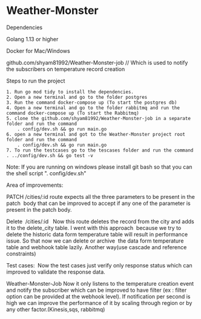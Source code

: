 # Weather-Monster


Dependencies

Golang 1.13 or higher

Docker for Mac/Windows

github.com/shyam81992/Weather-Monster-job // Which is used to notify the subscribers on temperature record creation

Steps to run the project 

    1. Run go mod tidy to install the dependencies.
    2. Open a new terminal and go to the folder postgres 
    3. Run the command docker-compose up (To start the postgres db)
    4. Open a new terminal and go to the folder rabbitmq and run the command docker-compose up (To start the Rabbitmq)
    5. clone the github.com/shyam81992/Weather-Monster-job in a separate folder and run the command 
        . config/dev.sh && go run main.go
    6. open a new terminal and got to the Weather-Monster project root folder and run the command 
        . config/dev.sh && go run main.go
    7. To run the testcases go to the tescases folder and run the command . ../config/dev.sh && go test -v

Note: If you are running on windows please install git bash so that you can the shell script  ". config/dev.sh"
    
Area of improvements:

PATCH /cities/:id route expects all the three parameters to be present in the patch  body that can be improved to accept if any one of the  parameter is present in the patch body.

Delete  /cities/:id   Now this route deletes the record from the city and adds it to the delete_city table. I went with this approach  because we try to delete the historic data form temperature table will result in performance issue. So that now we can delete or archive  the data form temperature table and webhook table lazily.
Another way(use cascade and reference constraints)

Test cases:  Now the test cases just verify only response status which can improved to validate the response data.

Weather-Monster-Job
Now it only listens to the temperature creation event and notify the subscriber which can be improved to have filter (ex : filter option can be provided at the webhook level). If notification per second is high we can improve the performance of it by scaling through region or by any other factor.(Kinesis,sqs, rabbitmq)

 
